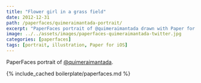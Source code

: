 ```yaml
---
title: "Flower girl in a grass field"
date: 2012-12-31
path: /paperfaces/quimeraimantada-portrait/
excerpt: "PaperFaces portrait of @quimeraimantada drawn with Paper for iOS on an iPad."
image: ../../assets/images/paperfaces-quimeraimantada-twitter.jpg
categories: [paperfaces]
tags: [portrait, illustration, Paper for iOS]
---
```


PaperFaces portrait of [@quimeraimantada](https://twitter.com/quimeraimantada).

{% include_cached boilerplate/paperfaces.md %}
